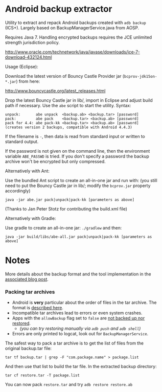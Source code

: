 Android backup extractor
========================

Utility to extract and repack Android backups created with ```adb backup``` (ICS+). 
Largely based on BackupManagerService.java from AOSP. 

Requires Java 7. Handling encrypted backups requires the JCE unlimited strength 
jurisdiction policy.

http://www.oracle.com/technetwork/java/javase/downloads/jce-7-download-432124.html

Usage (Eclipse): 

Download the latest version of Bouncy Castle Provider jar 
(```bcprov-jdk15on-*.jar```) from here:

http://www.bouncycastle.org/latest_releases.html

Drop the latest Bouncy Castle jar in lib/, import in Eclipse and adjust 
build path if necessary. Use the ```abe``` script to start the utility. 
Syntax: 

	unpack:       abe unpack  <backup.ab> <backup.tar> [password]
	pack:         abe pack    <backup.tar> <backup.ab> [password]
	pack for 4.4: abe pack-kk <backup.tar> <backup.ab> [password]
    (creates version 2 backups, compatible with Android 4.4.3)

If the filename is `-`, then data is read from standard input or written to
standard output.

If the password is not given on the command line, then the environment variable
`ABE_PASSWD` is tried. If you don't specify a password the backup archive won't
be encrypted but only compressed. 

Alternatively with Ant: 

Use the bundled Ant script to create an all-in-one jar and run with: 
(you still need to put the Bouncy Castle jar in lib/; modify the 
```bcprov.jar``` property accordingly)

```java -jar abe.jar pack|unpack|pack-kk [parameters as above]```

(Thanks to Jan Peter Stotz for contributing the build.xml file)

Alternatively with Gradle:

Use gradle to create an all-in-one jar:
```./gradlew``` and then:

```java -jar build/libs/abe-all.jar pack|unpack|pack-kk [parameters as above]```

# Notes

More details about the backup format and the tool implementation in the [associated blog post](https://nelenkov.blogspot.de/2012/06/unpacking-android-backups.html).

### Packing tar archives

- Android is **very** particular about the order of files in the tar archive. The format is [described here](https://android.googlesource.com/platform/frameworks/base/+/4a627c71ff53a4fca1f961f4b1dcc0461df18a06).
- Incompatible tar archives lead to errors or even system crashes.
- Apps with the `allowBackup` flag set to `false` are [not backed up nor restored](https://android.googlesource.com/platform/frameworks/base/+/a858cb075d0c87e2965d401656ff2d5bc16406da).
  - *(you can try restoring manually via `adb push` and `adb shell`)*
- Errors are only printed to logcat, look out for `BackupManagerService`.

The safest way to pack a tar archive is to get the list of files from the original backup.tar file:
```shell
tar tf backup.tar | grep -F "com.package.name" > package.list
```
And then use that list to build the tar file. In the extracted backup directory:
```shell
tar cf restore.tar -T package.list
```
You can now pack `restore.tar` and try `adb restore restore.ab`
